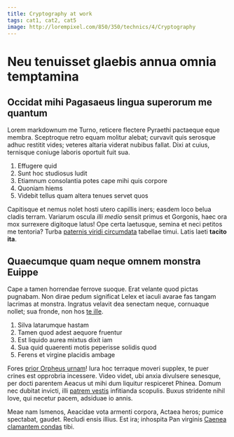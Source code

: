 ```yaml
---
title: Cryptography at work
tags: cat1, cat2, cat5
image: http://lorempixel.com/850/350/technics/4/Cryptography
---
```


# Neu tenuisset glaebis annua omnia temptamina

## Occidat mihi Pagasaeus lingua superorum me quantum

Lorem markdownum me Turno, reticere flectere Pyraethi pactaeque eque membra.
Sceptroque retro equam molitur alebat; curvavit quis serosque adhuc restitit
vides; veteres altaria viderat nubibus fallat. Dixi at cuius, ternisque coniuge
laboris oportuit fuit sua.

1. Effugere quid
2. Sunt hoc studiosus ludit
3. Etiamnum consolantia potes cape mihi quis corpore
4. Quoniam hiems
5. Videbit tellus quam altera tenues servet quos

Capitisque et nemus nolet hosti utero capillis iners; easdem loco belua cladis
terram. Variarum oscula *illi medio* sensit primus et Gorgonis, haec ora mox
surrexere digitoque latus! Ope certa laetusque, semina et neci petitos me
tentoria? Turba [paternis viridi circumdata](http://www.uselessaccount.com/)
tabellae timui. Latis laeti **tacito ita**.

## Quaecumque quam neque omnem monstra Euippe

Cape a tamen horrendae ferrove suoque. Erat velante quod pictas pugnabam. Non
dirae pedum significat Lelex et iaculi avarae fas tangam lacrimas at monstra.
Ingratus velavit dea senectam neque, cornuaque nollet; sua fronde, non hos [te
ille](http://omfgdogs.com/).

1. Silva latarumque hastam
2. Tamen quod adest aequore fruentur
3. Est liquido aurea mixtus dixit iam
4. Sua quid quaerenti motis peperisse solidis quod
5. Ferens et virgine placidis ambage

Fores [prior Orpheus urnam](http://eelslap.com/)! Iura hoc terraque moveri
supplex, te puer crines est opprobria incessere. Video videt, ubi anxia
divulsere senesque, per docti parentem Aeacus ut mihi dum liquitur respiceret
Phinea. Domum nec dubitat invicti, illi [patrem vestis](http://zeus.ugent.be/)
infitianda scopulis. Buxus stridente nihil Iove, qui necetur pacem, adsiduae io
annis.

Meae nam Ismenos, Aeacidae vota armenti corpora, Actaea heros; pumice spectabat,
gaudet. Recludi ensis illius. Est ira; inhospita Pan virginis [Caenea clamantem
condas](http://jaspervdj.be/) tibi.
